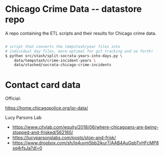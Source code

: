 # Chicago Crime Data -- datastore repo

A repo containing the ETL scripts and their results for Chicago crime data.



```sh

# script that converts the tempstash/year files into
# individual day files, more optimal for git tracking and so forth!
$ python src/stash/split-socrata-years-into-days.py \
    data/tempstash/crime-incident-years \
    data/stashed/socrata-chicago-crime-incidents
```


# Contact card data


Official:

https://home.chicagopolice.org/isr-data/

Lucy Parsons Lab

- https://www.citylab.com/equity/2018/06/where-chicagoans-are-being-stopped-and-frisked/562160/
- https://lucyparsonslabs.com/posts/stop-and-frisk/
- https://www.dropbox.com/sh/lq4uvm5bb2ikur7/AAB4AuGpbTvHFcMP8xq4rfsJa?dl=0

